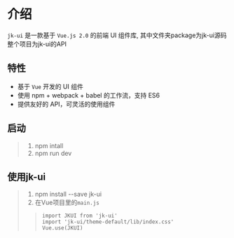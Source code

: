 # 介绍


`jk-ui` 是一款基于 `Vue.js 2.0` 的前端 UI 组件库, 其中文件夹package为jk-ui源码
整个项目为jk-ui的API

## 特性

- 基于 `Vue` 开发的 UI 组件
- 使用 npm + webpack + babel 的工作流，支持 ES6
- 提供友好的 API，可灵活的使用组件

## 启动
>1. npm intall
>2. npm run dev

## 使用jk-ui
>1. npm install --save jk-ui
>2. 在Vue项目里的`main.js`
>>`import JKUI from 'jk-ui'`<br/>
>>`import 'jk-ui/theme-default/lib/index.css'`<br/>
>>`Vue.use(JKUI)`

